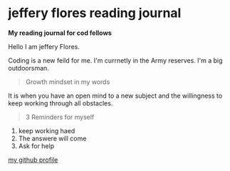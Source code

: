 # jeffery flores reading journal   

**My reading journal for cod fellows**

Hello I am jeffery Flores.

Coding is a new feild for me. I'm currnetly in the Army reserves. I'm a big outdoorsman.

>Growth mindset in my words 
  
  It is when you have an open mind to a new subject and the willingness to keep working through all obstacles.
  
>3 Reminders for myself
 
1. keep working haed  
2. The answere will come 
3. Ask for help 

[my github profile](http://github.com/flores1999)
